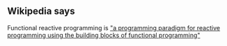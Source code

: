 ## Wikipedia says

Functional reactive programming is ["a programming paradigm for reactive
programming using the building blocks of functional programming"][1]

[1]: http://en.wikipedia.org/wiki/Functional_reactive_programming
